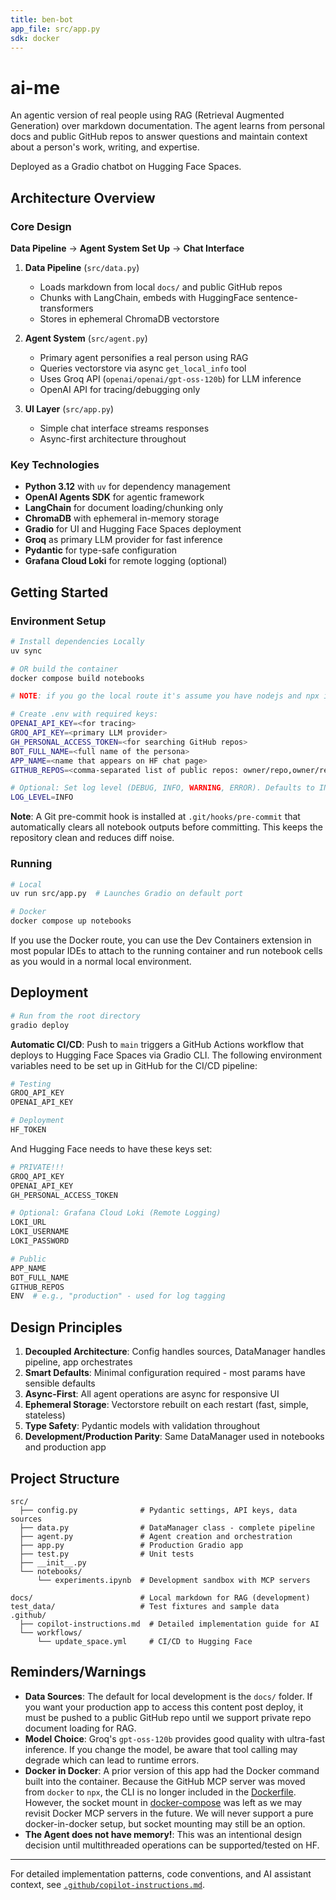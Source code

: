 ```yaml
---
title: ben-bot
app_file: src/app.py
sdk: docker
---
```

# ai-me

An agentic version of real people using RAG (Retrieval Augmented Generation) over markdown documentation. The agent learns from personal docs and public GitHub repos to answer questions and maintain context about a person's work, writing, and expertise.

Deployed as a Gradio chatbot on Hugging Face Spaces.

## Architecture Overview

### Core Design

**Data Pipeline** → **Agent System Set Up** → **Chat Interface**

1. **Data Pipeline** (`src/data.py`)
   - Loads markdown from local `docs/` and public GitHub repos
   - Chunks with LangChain, embeds with HuggingFace sentence-transformers
   - Stores in ephemeral ChromaDB vectorstore

2. **Agent System** (`src/agent.py`)
   - Primary agent personifies a real person using RAG
   - Queries vectorstore via async `get_local_info` tool
   - Uses Groq API (`openai/openai/gpt-oss-120b`) for LLM inference
   - OpenAI API for tracing/debugging only

3. **UI Layer** (`src/app.py`)
   - Simple chat interface streams responses
   - Async-first architecture throughout

### Key Technologies

- **Python 3.12** with `uv` for dependency management
- **OpenAI Agents SDK** for agentic framework
- **LangChain** for document loading/chunking only
- **ChromaDB** with ephemeral in-memory storage
- **Gradio** for UI and Hugging Face Spaces deployment
- **Groq** as primary LLM provider for fast inference
- **Pydantic** for type-safe configuration
- **Grafana Cloud Loki** for remote logging (optional)

## Getting Started

### Environment Setup

```bash
# Install dependencies Locally
uv sync

# OR build the container
docker compose build notebooks

# NOTE: if you go the local route it's assume you have nodejs and npx installed

# Create .env with required keys:
OPENAI_API_KEY=<for tracing>
GROQ_API_KEY=<primary LLM provider>
GH_PERSONAL_ACCESS_TOKEN=<for searching GitHub repos>
BOT_FULL_NAME=<full name of the persona>
APP_NAME=<name that appears on HF chat page>
GITHUB_REPOS=<comma-separated list of public repos: owner/repo,owner/repo>

# Optional: Set log level (DEBUG, INFO, WARNING, ERROR). Defaults to INFO.
LOG_LEVEL=INFO
```

**Note**: A Git pre-commit hook is installed at `.git/hooks/pre-commit` that automatically clears all notebook outputs before committing. This keeps the repository clean and reduces diff noise.

### Running

```bash
# Local
uv run src/app.py  # Launches Gradio on default port

# Docker
docker compose up notebooks
```

If you use the Docker route, you can use the Dev Containers extension in most popular IDEs to attach to the running container and run notebook cells as you would in a normal local environment.


## Deployment

```bash
# Run from the root directory
gradio deploy
```

**Automatic CI/CD**: Push to `main` triggers a GitHub Actions workflow that deploys to Hugging Face Spaces via Gradio CLI. The following environment variables need to be set up in GitHub for the CI/CD pipeline:

```bash
# Testing 
GROQ_API_KEY
OPENAI_API_KEY

# Deployment
HF_TOKEN
```

And Hugging Face needs to have these keys set:

```bash
# PRIVATE!!!
GROQ_API_KEY
OPENAI_API_KEY
GH_PERSONAL_ACCESS_TOKEN

# Optional: Grafana Cloud Loki (Remote Logging)
LOKI_URL
LOKI_USERNAME
LOKI_PASSWORD

# Public
APP_NAME
BOT_FULL_NAME
GITHUB_REPOS
ENV  # e.g., "production" - used for log tagging
```

## Design Principles

1. **Decoupled Architecture**: Config handles sources, DataManager handles pipeline, app orchestrates
2. **Smart Defaults**: Minimal configuration required - most params have sensible defaults
3. **Async-First**: All agent operations are async for responsive UI
4. **Ephemeral Storage**: Vectorstore rebuilt on each restart (fast, simple, stateless)
5. **Type Safety**: Pydantic models with validation throughout
6. **Development/Production Parity**: Same DataManager used in notebooks and production app

## Project Structure

```
src/
  ├── config.py              # Pydantic settings, API keys, data sources
  ├── data.py                # DataManager class - complete pipeline
  ├── agent.py               # Agent creation and orchestration
  ├── app.py                 # Production Gradio app
  ├── test.py                # Unit tests
  ├── __init__.py
  └── notebooks/
      └── experiments.ipynb  # Development sandbox with MCP servers

docs/                        # Local markdown for RAG (development)
test_data/                   # Test fixtures and sample data
.github/
  ├── copilot-instructions.md  # Detailed implementation guide for AI
  └── workflows/
      └── update_space.yml     # CI/CD to Hugging Face
```

## Reminders/Warnings

- **Data Sources**: The default for local development is the `docs/` folder. If you want your production app to access this content post deploy, it must be pushed to a public GitHub repo until we support private repo document loading for RAG.
- **Model Choice**: Groq's `gpt-oss-120b` provides good quality with ultra-fast inference. If you change the model, be aware that tool calling may degrade which can lead to runtime errors.
- **Docker in Docker**: A prior version of this app had the Docker command built into the container. Because the GitHub MCP server was moved from `docker` to `npx`, the CLI is no longer included in the [Dockerfile](Dockerfile). However, the socket mount in [docker-compose](docker-compose.yaml) was left as we may revisit Docker MCP servers in the future. We will never support a pure docker-in-docker setup, but socket mounting may still be an option.
- **The Agent does not have memory!**: This was an intentional design decision until multithreaded operations can be supported/tested on HF.

---

For detailed implementation patterns, code conventions, and AI assistant context, see [`.github/copilot-instructions.md`](.github/copilot-instructions.md).